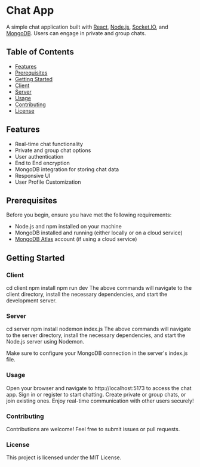 # Chat App

A simple chat application built with [React](https://reactjs.org/), [Node.js](https://nodejs.org/), [Socket.IO](https://socket.io/), and [MongoDB](https://www.mongodb.com/). Users can engage in private and group chats.

## Table of Contents

- [Features](#features)
- [Prerequisites](#prerequisites)
- [Getting Started](#getting-started)
- [Client](#client)
- [Server](#server)
- [Usage](#usage)
- [Contributing](#contributing)
- [License](#license)

## Features

- Real-time chat functionality
- Private and group chat options
- User authentication
- End to End encryption
- MongoDB integration for storing chat data
- Responsive UI
- User Profile Customization

## Prerequisites

Before you begin, ensure you have met the following requirements:

- Node.js and npm installed on your machine
- MongoDB installed and running (either locally or on a cloud service)
- [MongoDB Atlas](https://www.mongodb.com/cloud/atlas) account (if using a cloud service)

## Getting Started

### Client

cd client
npm install
npm run dev
The above commands will navigate to the client directory, install the necessary dependencies, and start the development server.

### Server

cd server
npm install
nodemon index.js
The above commands will navigate to the server directory, install the necessary dependencies, and start the Node.js server using Nodemon.

Make sure to configure your MongoDB connection in the server's index.js file.

### Usage
Open your browser and navigate to http://localhost:5173 to access the chat app.
Sign in or register to start chatting.
Create private or group chats, or join existing ones.
Enjoy real-time communication with other users securely!

### Contributing
Contributions are welcome! Feel free to submit issues or pull requests.

### License
This project is licensed under the MIT License.
